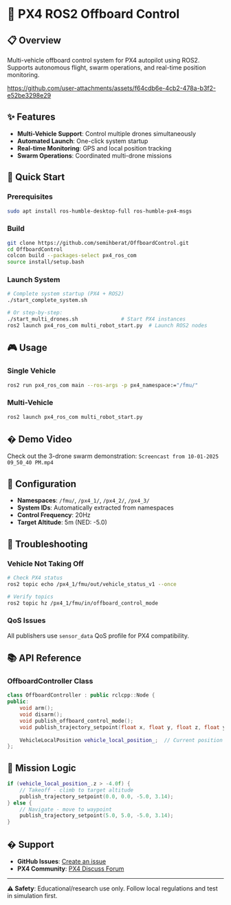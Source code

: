 # 🚁 PX4 ROS2 Offboard Control

## 📋 Overview
Multi-vehicle offboard control system for PX4 autopilot using ROS2. Supports autonomous flight, swarm operations, and real-time position monitoring.

https://github.com/user-attachments/assets/f64cdb6e-4cb2-478a-b3f2-e52be3298e29

## ✨ Features
- **Multi-Vehicle Support**: Control multiple drones simultaneously
- **Automated Launch**: One-click system startup
- **Real-time Monitoring**: GPS and local position tracking
- **Swarm Operations**: Coordinated multi-drone missions

## 🚀 Quick Start

### Prerequisites
```bash
sudo apt install ros-humble-desktop-full ros-humble-px4-msgs
```

### Build
```bash
git clone https://github.com/semihberat/OffboardControl.git
cd OffboardControl
colcon build --packages-select px4_ros_com
source install/setup.bash
```

### Launch System
```bash
# Complete system startup (PX4 + ROS2)
./start_complete_system.sh

# Or step-by-step:
./start_multi_drones.sh              # Start PX4 instances
ros2 launch px4_ros_com multi_robot_start.py  # Launch ROS2 nodes
```

## 🎮 Usage

### Single Vehicle
```bash
ros2 run px4_ros_com main --ros-args -p px4_namespace:="/fmu/"
```

### Multi-Vehicle
```bash
ros2 launch px4_ros_com multi_robot_start.py
```

## � Demo Video
Check out the 3-drone swarm demonstration: `Screencast from 10-01-2025 09_50_40 PM.mp4`

## 🔧 Configuration
- **Namespaces**: `/fmu/`, `/px4_1/`, `/px4_2/`, `/px4_3/`
- **System IDs**: Automatically extracted from namespaces
- **Control Frequency**: 20Hz
- **Target Altitude**: 5m (NED: -5.0)

## 🐛 Troubleshooting

### Vehicle Not Taking Off
```bash
# Check PX4 status
ros2 topic echo /px4_1/fmu/out/vehicle_status_v1 --once

# Verify topics
ros2 topic hz /px4_1/fmu/in/offboard_control_mode
```

### QoS Issues
All publishers use `sensor_data` QoS profile for PX4 compatibility.

## 📚 API Reference

### OffboardController Class
```cpp
class OffboardController : public rclcpp::Node {
public:
    void arm();
    void disarm();
    void publish_offboard_control_mode();
    void publish_trajectory_setpoint(float x, float y, float z, float yaw);
    
    VehicleLocalPosition vehicle_local_position_;  // Current position
};
```

## 🎯 Mission Logic
```cpp
if (vehicle_local_position_.z > -4.0f) {
    // Takeoff - climb to target altitude
    publish_trajectory_setpoint(0.0, 0.0, -5.0, 3.14);
} else {
    // Navigate - move to waypoint
    publish_trajectory_setpoint(5.0, 5.0, -5.0, 3.14);
}
```

## � Support
- **GitHub Issues**: [Create an issue](https://github.com/semihberat/OffboardControl/issues)
- **PX4 Community**: [PX4 Discuss Forum](https://discuss.px4.io/)

---
**⚠️ Safety**: Educational/research use only. Follow local regulations and test in simulation first.

